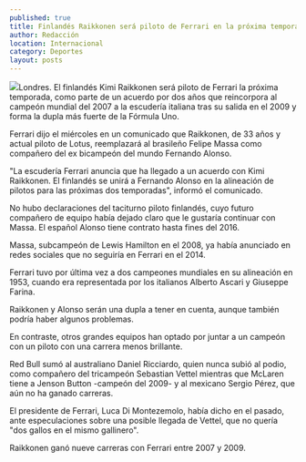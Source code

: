 ```yaml
---
published: true
title: Finlandés Raikkonen será piloto de Ferrari en la próxima temporada
author: Redacción
location: Internacional
category: Deportes
layout: posts
---
```


![](http://i.imgur.com/BOmxLu7m.jpg)Londres. El finlandés Kimi Raikkonen será piloto de Ferrari la próxima temporada, como parte de un acuerdo por dos años que reincorpora al campeón mundial del 2007 a la escudería italiana tras su salida en el 2009 y forma la dupla más fuerte de la Fórmula Uno.

Ferrari dijo el miércoles en un comunicado que Raikkonen, de 33 años y actual piloto de Lotus, reemplazará al brasileño Felipe Massa como compañero del ex bicampeón del mundo Fernando
Alonso.

"La escudería Ferrari anuncia que ha llegado a un acuerdo con Kimi Raikkonen. El finlandés se unirá a Fernando Alonso en la alineación de pilotos para las próximas dos temporadas", informó el comunicado.

No hubo declaraciones del taciturno piloto finlandés, cuyo futuro compañero de equipo había dejado claro que le gustaría continuar con Massa. El español Alonso tiene contrato hasta fines del 2016.

Massa, subcampeón de Lewis Hamilton en el 2008, ya había anunciado en redes sociales que no seguiría en Ferrari en el 2014.

Ferrari tuvo por última vez a dos campeones mundiales en su alineación en 1953, cuando era representada por los italianos Alberto Ascari y Giuseppe Farina.

Raikkonen y Alonso serán una dupla a tener en cuenta, aunque también podría haber algunos problemas.

En contraste, otros grandes equipos han optado por juntar a un campeón con un piloto con una carrera menos brillante.

Red Bull sumó al australiano Daniel Ricciardo, quien nunca subió al podio, como compañero del tricampeón Sebastian Vettel mientras que McLaren tiene a Jenson Button -campeón del 2009- y al mexicano Sergio Pérez, que aún no ha ganado carreras.

El presidente de Ferrari, Luca Di Montezemolo, había dicho en el pasado, ante especulaciones sobre una posible llegada de Vettel, que no quería "dos gallos en el mismo gallinero".

Raikkonen ganó nueve carreras con Ferrari entre 2007 y 2009.
